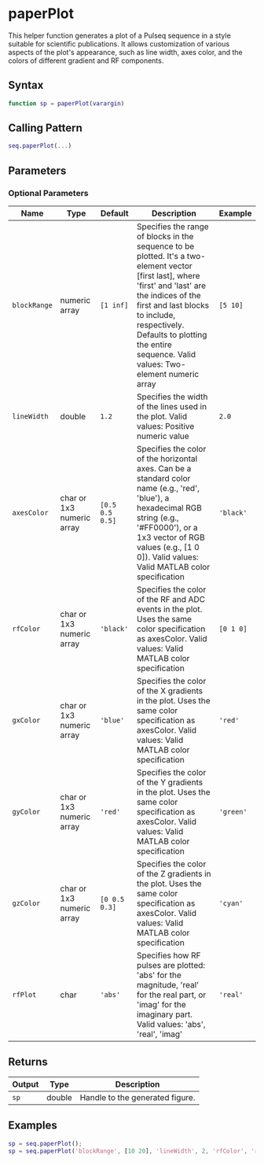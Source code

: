 # paperPlot

This helper function generates a plot of a Pulseq sequence in a style suitable for scientific publications. It allows customization of various aspects of the plot's appearance, such as line width, axes color, and the colors of different gradient and RF components.

## Syntax

```matlab
function sp = paperPlot(varargin)
```

## Calling Pattern

```matlab
seq.paperPlot(...)
```

## Parameters


### Optional Parameters

| Name | Type | Default | Description | Example |
|------|------|---------|-------------|---------|
| `blockRange` | numeric array | `[1 inf]` | Specifies the range of blocks in the sequence to be plotted.  It's a two-element vector [first last], where 'first' and 'last' are the indices of the first and last blocks to include, respectively. Defaults to plotting the entire sequence. Valid values: Two-element numeric array | `[5 10]` |
| `lineWidth` | double | `1.2` | Specifies the width of the lines used in the plot. Valid values: Positive numeric value | `2.0` |
| `axesColor` | char or 1x3 numeric array | `[0.5 0.5 0.5]` | Specifies the color of the horizontal axes. Can be a standard color name (e.g., 'red', 'blue'), a hexadecimal RGB string (e.g., '#FF0000'), or a 1x3 vector of RGB values (e.g., [1 0 0]). Valid values: Valid MATLAB color specification | `'black'` |
| `rfColor` | char or 1x3 numeric array | `'black'` | Specifies the color of the RF and ADC events in the plot.  Uses the same color specification as axesColor. Valid values: Valid MATLAB color specification | `[0 1 0]` |
| `gxColor` | char or 1x3 numeric array | `'blue'` | Specifies the color of the X gradients in the plot. Uses the same color specification as axesColor. Valid values: Valid MATLAB color specification | `'red'` |
| `gyColor` | char or 1x3 numeric array | `'red'` | Specifies the color of the Y gradients in the plot. Uses the same color specification as axesColor. Valid values: Valid MATLAB color specification | `'green'` |
| `gzColor` | char or 1x3 numeric array | `[0 0.5 0.3]` | Specifies the color of the Z gradients in the plot. Uses the same color specification as axesColor. Valid values: Valid MATLAB color specification | `'cyan'` |
| `rfPlot` | char | `'abs'` | Specifies how RF pulses are plotted: 'abs' for the magnitude, 'real' for the real part, or 'imag' for the imaginary part. Valid values: 'abs', 'real', 'imag' | `'real'` |

## Returns

| Output | Type | Description |
|--------|------|-------------|
| `sp` | double | Handle to the generated figure. |

## Examples

```matlab
sp = seq.paperPlot();
sp = seq.paperPlot('blockRange', [10 20], 'lineWidth', 2, 'rfColor', 'red');
```
